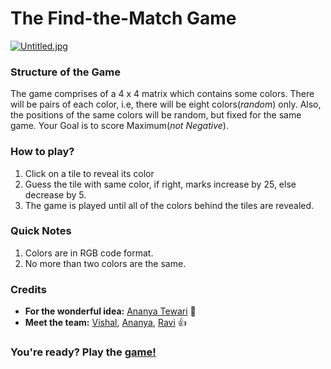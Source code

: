 # The Find-the-Match Game

[![Untitled.jpg](https://i.postimg.cc/c44LzVK0/Untitled.jpg)](https://postimg.cc/Jtv8DYc2)

### Structure of the Game

The game comprises of a 4 x 4 matrix which contains some colors. There will be pairs of each color, i.e, there will be eight colors(_random_) only. Also, the positions of the same colors will be random, but fixed for the same game. Your Goal is to score Maximum(_not Negative_).

### How to play?

1. Click on a tile to reveal its color
2. Guess the tile with same color, if right, marks increase by 25, else decrease by 5.
3. The game is played until all of the colors behind the tiles are revealed.

### Quick Notes

1. Colors are in RGB code format.
2. No more than two colors are the same.

### Credits

* **For the wonderful idea:** [Ananya Tewari](https://github.com/antew7) :tada:
* **Meet the team:** [Vishal](https://github.com/i-vishi), [Ananya](https://github.com/antew7), [Ravi](https://github.com/ravivarshney01) :+1:

### You're ready? Play the [game!](https://bit.ly/2ZqegXv)
